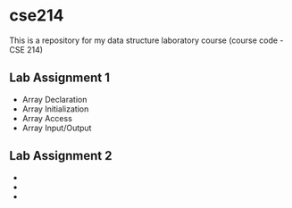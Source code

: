 # cse214
This is a repository for my data structure laboratory course (course code - CSE 214)
## Lab Assignment 1
* Array Declaration
* Array Initialization
* Array Access
* Array Input/Output

## Lab Assignment 2
*
*
*
